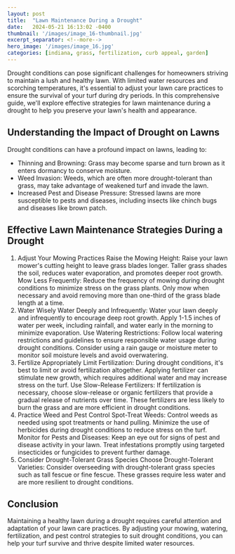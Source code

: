 ```yaml
---
layout: post
title:  "Lawn Maintenance During a Drought"
date:   2024-05-21 16:13:02 -0400
thumbnail: '/images/image_16-thumbnail.jpg'
excerpt_separator: <!--more-->
hero_image: '/images/image_16.jpg'
categories: [indiana, grass, fertilization, curb appeal, garden]
---
```

Drought conditions can pose significant challenges for homeowners striving to maintain a lush and healthy lawn.<!--more--> With limited water resources and scorching temperatures, it's essential to adjust your lawn care practices to ensure the survival of your turf during dry periods. In this comprehensive guide, we'll explore effective strategies for lawn maintenance during a drought to help you preserve your lawn's health and appearance.

## Understanding the Impact of Drought on Lawns
Drought conditions can have a profound impact on lawns, leading to:
* Thinning and Browning: Grass may become sparse and turn brown as it enters dormancy to conserve moisture.
* Weed Invasion: Weeds, which are often more drought-tolerant than grass, may take advantage of weakened turf and invade the lawn.
* Increased Pest and Disease Pressure: Stressed lawns are more susceptible to pests and diseases, including insects like chinch bugs and diseases like brown patch.

## Effective Lawn Maintenance Strategies During a Drought
1. Adjust Your Mowing Practices
Raise the Mowing Height: Raise your lawn mower's cutting height to leave grass blades longer. Taller grass shades the soil, reduces water evaporation, and promotes deeper root growth.
Mow Less Frequently: Reduce the frequency of mowing during drought conditions to minimize stress on the grass plants. Only mow when necessary and avoid removing more than one-third of the grass blade length at a time.
2. Water Wisely
Water Deeply and Infrequently: Water your lawn deeply and infrequently to encourage deep root growth. Apply 1-1.5 inches of water per week, including rainfall, and water early in the morning to minimize evaporation.
Use Watering Restrictions: Follow local watering restrictions and guidelines to ensure responsible water usage during drought conditions. Consider using a rain gauge or moisture meter to monitor soil moisture levels and avoid overwatering.
3. Fertilize Appropriately
Limit Fertilization: During drought conditions, it's best to limit or avoid fertilization altogether. Applying fertilizer can stimulate new growth, which requires additional water and may increase stress on the turf.
Use Slow-Release Fertilizers: If fertilization is necessary, choose slow-release or organic fertilizers that provide a gradual release of nutrients over time. These fertilizers are less likely to burn the grass and are more efficient in drought conditions.
4. Practice Weed and Pest Control
Spot-Treat Weeds: Control weeds as needed using spot treatments or hand pulling. Minimize the use of herbicides during drought conditions to reduce stress on the turf.
Monitor for Pests and Diseases: Keep an eye out for signs of pest and disease activity in your lawn. Treat infestations promptly using targeted insecticides or fungicides to prevent further damage.
5. Consider Drought-Tolerant Grass Species
Choose Drought-Tolerant Varieties: Consider overseeding with drought-tolerant grass species such as tall fescue or fine fescue. These grasses require less water and are more resilient to drought conditions.

## Conclusion
Maintaining a healthy lawn during a drought requires careful attention and adaptation of your lawn care practices. By adjusting your mowing, watering, fertilization, and pest control strategies to suit drought conditions, you can help your turf survive and thrive despite limited water resources.
